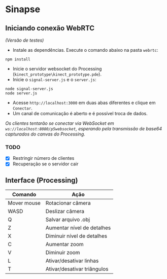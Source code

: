 # Sinapse

## Iniciando conexão WebRTC
_(Versão de testes)_

- Instale as dependências. Execute o comando abaixo na pasta `webrtc`:
```
npm install
```
- Inicie o servidor websocket do Processing (`kinect_prototype\kinect_prototype.pde`).
- Inicie o `signal-server.js` e o `server.js`:
```
node signal-server.js
node server.js
```
- Acesse `http://localhost:3000` em duas abas diferentes e clique em `Conectar`.
- Um canal de comunicação é aberto e é possível troca de dados.

_Os clientes tentarão se conectar via WebSocket em `ws://localhost:8080/p5websocket`, esperando pela transmissão de base64 capturados do canvas do Processing._

### TODO
- [x] Restringir número de clientes
- [x] Recuperação se o servidor cair

## Interface (Processing)

Comando | Ação
------------ | -------------
Mover mouse | Rotacionar câmera
WASD | Deslizar câmera
Q | Salvar arquivo .obj
Z | Aumentar nível de detalhes
X | Diminuir nível de detalhes
C | Aumentar zoom
V | Diminuir zoom
L | Ativar/desativar linhas
T | Ativar/desativar triângulos
